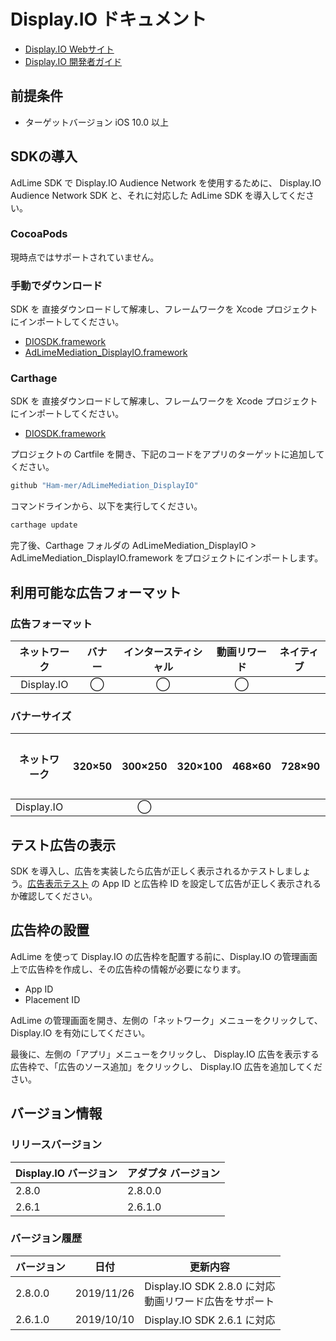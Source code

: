 # Display.IO ドキュメント
- [Display.IO Webサイト](https://developers.display.io)
- [Display.IO 開発者ガイド](https://support.display.io/hc/en-us/articles/360022373333-Installing-the-SDK)

## 前提条件
- ターゲットバージョン iOS 10.0 以上

## SDKの導入
AdLime SDK で Display.IO Audience Network を使用するために、 Display.IO Audience Network SDK と、それに対応した AdLime SDK を導入してください。

### CocoaPods
現時点ではサポートされていません。

### 手動でダウンロード
SDK を 直接ダウンロードして解凍し、フレームワークを Xcode プロジェクトにインポートしてください。
- [DIOSDK.framework](https://support.display.io/hc/en-us/article_attachments/360004458000/display.io.iOS.SDK-2.8.0.zip)
- [AdLimeMediation_DisplayIO.framework](https://github.com/Ham-mer/AdLime-iOS-Pub/raw/master/DownloadZip/AdLimeMediation_DisplayIO/2.8.0.0.zip)

### Carthage
SDK を 直接ダウンロードして解凍し、フレームワークを Xcode プロジェクトにインポートしてください。
- [DIOSDK.framework](https://support.display.io/hc/en-us/article_attachments/360004458000/display.io.iOS.SDK-2.8.0.zip)

プロジェクトの Cartfile を開き、下記のコードをアプリのターゲットに追加してください。
```objectivec
github "Ham-mer/AdLimeMediation_DisplayIO"
```

コマンドラインから、以下を実行してください。
```objectivec
carthage update
```

完了後、Carthage フォルダの AdLimeMediation_DisplayIO > AdLimeMediation_DisplayIO.framework をプロジェクトにインポートします。

## 利用可能な広告フォーマット

### 広告フォーマット
|ネットワーク  |バナー|インタースティシャル|動画リワード|ネイティブ|
|:----------:|:---:|:--------------:|:---------:|:----:|
|Display.IO  |◯    | ◯              |  ◯        |     |

### バナーサイズ
|ネットワーク|320×50 |300×250 |320×100  |468×60  |728×90  |スマート    |
|:--------:|:------:|:--------:|:-------:|:------:|:------:|:-------:|
|Display.IO|        |◯         |         |        |        |         |

## テスト広告の表示
SDK を導入し、広告を実装したら広告が正しく表示されるかテストしましょう。[広告表示テスト](./test.md#Display.IO) の App ID と広告枠 ID を設定して広告が正しく表示されるか確認してください。

## 広告枠の設置
AdLime を使って Display.IO の広告枠を配置する前に、Display.IO の管理画面上で広告枠を作成し、その広告枠の情報が必要になります。
- App ID
- Placement ID

AdLime の管理画面を開き、左側の「ネットワーク」メニューをクリックして、 Display.IO を有効にしてください。

最後に、左側の「アプリ」メニューをクリックし、 Display.IO 広告を表示する広告枠で、「広告のソース追加」をクリックし、 Display.IO 広告を追加してください。

## バージョン情報

### リリースバージョン
| Display.IO バージョン | アダプタ バージョン |
|:--------------------|:-----------------|
| 2.8.0              | 2.8.0.0         |
| 2.6.1              | 2.6.1.0         |

### バージョン履歴
| バージョン | 日付       | 更新内容                              |
|----------|------------|-----------------------------------|
| 2.8.0.0 | 2019/11/26  | Display.IO SDK 2.8.0 に対応 <br> 動画リワード広告をサポート |
| 2.6.1.0 | 2019/10/10  | Display.IO SDK 2.6.1 に対応|
